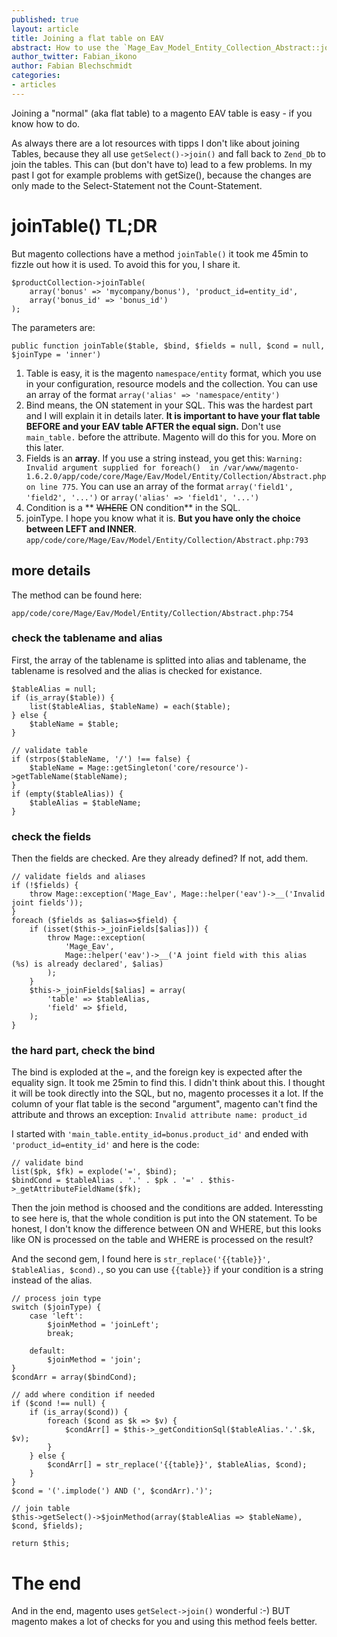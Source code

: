 ```yaml
---
published: true
layout: article
title: Joining a flat table on EAV
abstract: How to use the `Mage_Eav_Model_Entity_Collection_Abstract::joinTable()` method to join a flat table on a magento EAV collection
author_twitter: Fabian_ikono
author: Fabian Blechschmidt
categories:
- articles
---
```


Joining a "normal" (aka flat table) to a magento EAV table is easy - if you know how to do.

As always there are a lot resources with tipps I don't like about joining Tables, because they all use `getSelect()->join()` and fall back to `Zend_Db` to join the tables. This can (but don't have to) lead to a few problems. In my past I got for example problems with getSize(), because the changes are only made to the Select-Statement not the Count-Statement.

# joinTable() TL;DR

But magento collections have a method `joinTable()` it took me 45min to fizzle out how it is used. To avoid this for you, I share it.

	$productCollection->joinTable(
		array('bonus' => 'mycompany/bonus'), 'product_id=entity_id',
		array('bonus_id' => 'bonus_id')
	);
    
The parameters are:

	public function joinTable($table, $bind, $fields = null, $cond = null, $joinType = 'inner')

1. Table is easy, it is the magento `namespace/entity` format, which you use in your configuration, resource models and the collection. You can use an array of the format `array('alias' => 'namespace/entity')`
2. Bind means, the ON statement in your SQL. This was the hardest part and I will explain it in details later. **It is important to have your flat table BEFORE and your EAV table AFTER the equal sign.** Don't use `main_table.` before the attribute. Magento will do this for you. More on this later.
3. Fields is an **array**. If you use a string instead, you get this: `Warning: Invalid argument supplied for foreach()  in /var/www/magento-1.6.2.0/app/code/core/Mage/Eav/Model/Entity/Collection/Abstract.php on line 775`. You can use an array of the format `array('field1', 'field2', '...')` or `array('alias' => 'field1', '...')`
4. Condition is a ** <del>WHERE</del> ON condition** in the SQL.
5. joinType. I hope you know what it is. **But you have only the choice between LEFT and INNER**. `app/code/core/Mage/Eav/Model/Entity/Collection/Abstract.php:793`

## more details

The method can be found here:

	app/code/core/Mage/Eav/Model/Entity/Collection/Abstract.php:754

### check the tablename and alias

First, the array of the tablename is splitted into alias and tablename, the tablename is resolved and the alias is checked for existance.

    $tableAlias = null;
    if (is_array($table)) {
        list($tableAlias, $tableName) = each($table);
    } else {
        $tableName = $table;
    }

    // validate table
    if (strpos($tableName, '/') !== false) {
        $tableName = Mage::getSingleton('core/resource')->getTableName($tableName);
    }
    if (empty($tableAlias)) {
        $tableAlias = $tableName;
    }

### check the fields

Then the fields are checked. Are they already defined? If not, add them.

	// validate fields and aliases
    if (!$fields) {
        throw Mage::exception('Mage_Eav', Mage::helper('eav')->__('Invalid joint fields'));
    }
    foreach ($fields as $alias=>$field) {
        if (isset($this->_joinFields[$alias])) {
            throw Mage::exception(
                'Mage_Eav',
                Mage::helper('eav')->__('A joint field with this alias (%s) is already declared', $alias)
            );
        }
        $this->_joinFields[$alias] = array(
            'table' => $tableAlias,
            'field' => $field,
        );
    }
    
### the hard part, check the bind    

The bind is exploded at the `=`, and the foreign key is expected after the equality sign. It took me 25min to find this. I didn't think about this. I thought it will be took directly into the SQL, but no, magento processes it a lot. If the column of your flat table is the second "argument", magento can't find the attribute and throws an exception: `Invalid attribute name: product_id`

I started with `'main_table.entity_id=bonus.product_id'` and ended with ` 'product_id=entity_id'` and here is the code:

	// validate bind
    list($pk, $fk) = explode('=', $bind);
    $bindCond = $tableAlias . '.' . $pk . '=' . $this->_getAttributeFieldName($fk);

Then the join method is choosed and the conditions are added. Interessting to see here is, that the whole condition is put into the ON statement. To be honest, I don't know the difference between ON and WHERE, but this looks like ON is processed on the table and WHERE is processed on the result?

And the second gem, I found here is `str_replace('{{table}}', $tableAlias, $cond).`, so you can use `{{table}}` if your condition is a string instead of the alias.

    // process join type
    switch ($joinType) {
        case 'left':
            $joinMethod = 'joinLeft';
            break;

        default:
            $joinMethod = 'join';
    }
    $condArr = array($bindCond);

    // add where condition if needed
    if ($cond !== null) {
        if (is_array($cond)) {
            foreach ($cond as $k => $v) {
                $condArr[] = $this->_getConditionSql($tableAlias.'.'.$k, $v);
            }
        } else {
            $condArr[] = str_replace('{{table}}', $tableAlias, $cond);
        }
    }
    $cond = '('.implode(') AND (', $condArr).')';

	// join table
    $this->getSelect()->$joinMethod(array($tableAlias => $tableName), $cond, $fields);

    return $this;

# The end

And in the end, magento uses `getSelect->join()` wonderful :-) BUT magento makes a lot of checks for you and using this method feels better.